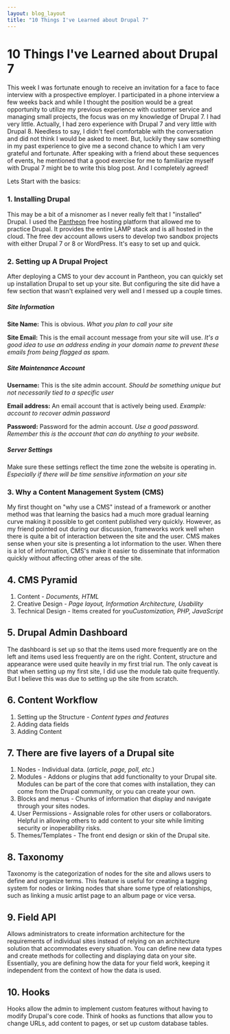 ```yaml
---
layout: blog_layout
title: "10 Things I've Learned about Drupal 7"
---
```


10 Things I've Learned about Drupal 7
=========================
 
This week I was fortunate enough to receive an invitation for a face to face interview with a prospective employer. I participated in a phone interview a few weeks back and while I thought the position would be a great opportunity to utilize my previous experience with customer service and managing small projects, the focus was on my knowledge of Drupal 7. I had very little. Actually, I had zero experience with Drupal 7 and very little with Drupal 8. Needless to say, I didn't feel comfortable with the conversation and did not think I would be asked to meet. But, luckily they saw something in my past experience to give me a second chance to which I am very grateful and fortunate. After speaking with a friend about these sequences of events, he mentioned that a good exercise for me to familiarize myself with Drupal 7 might be to write this blog post. And I completely agreed! 

Lets Start with the basics:
### 1. Installing Drupal
This may be a bit of a misnomer as I never really felt that I "installed" Drupal. I used the [Pantheon](https://pantheon.io/) free hosting platform that allowed me to practice Drupal. It provides the entire LAMP stack and is all hosted in the cloud. The free dev account allows users to develop two sandbox projects with either Drupal 7 or 8 or WordPress. It's easy to set up and quick.

### 2. Setting up A Drupal Project
After deploying a CMS to your dev account in Pantheon, you can quickly set up installation Drupal to set up your site. But configuring the site did have a few section that wasn't explained very well and I messed up a couple times.

##### Site Information
__Site Name:__ This is obvious. *What you plan to call your site*

__Site Email:__ This is the email account message from your site will use. *It's a good idea to use an address ending in your domain name to prevent these emails from being flagged as spam.* 

##### Site Maintenance Account
__Username:__ This is the site admin account. *Should be something unique but not necessarily tied to a specific user*

__Email address:__ An email account that is actively being used. *Example: account to recover admin password*

__Password:__ Password for the admin account. *Use a good password. Remember this is the account that can do anything to your website.*

##### Server Settings
Make sure these settings reflect the time zone the website is operating in. *Especially if there will be time sensitive information on your site*

### 3. Why a Content Management System (CMS)
My first thought on "why use a CMS" instead of a framework or another method was that learning the basics had a much more gradual learning curve making it possible to get content published very quickly. However, as my friend pointed out during our discussion, frameworks work well when there is quite a bit of interaction between the site and the user. CMS makes sense when your site is presenting a lot information to the user. When there is a lot of information, CMS's make it easier to disseminate that information quickly without affecting other areas of the site.

## 4. CMS Pyramid

1. Content  - *Documents, HTML*
2. Creative Design - *Page layout, Information Architecture, Usability*
3. Technical Design - Items created for you*Customization, PHP, JavaScript*

## 5. Drupal Admin Dashboard
The dashboard is set up so that the items used more frequently are on the left and items used less frequently are on the right. Content, structure and appearance were used quite heavily in my first trial run. The only caveat is that when setting up my first site, I did use the module tab quite frequently. But I believe this was due to setting up the site from scratch.

## 6. Content Workflow

1. Setting up the Structure - *Content types and features*
2. Adding data fields
3. Adding Content

## 7. There are five layers of a Drupal site

1. Nodes - Individual data. (*article, page, poll, etc.*)
2. Modules - Addons or plugins that add functionality to your Drupal site. Modules can be part of the core that comes with installation, they can come from the Drupal community, or you can create your own.
3. Blocks and menus - Chunks of information that display and navigate through your sites nodes.
4. User Permissions - Assignable roles for other users or collaborators. Helpful in allowing others to add content to your site while limiting security or inoperability risks.
5. Themes/Templates - The front end design or skin of the Drupal site.

##  8. Taxonomy
Taxonomy is the categorization of nodes for the site and allows users to define and organize terms. This feature is useful for creating a tagging system for nodes or linking nodes that share some type of relationships, such as linking a music artist page to an album page or vice versa.

## 9. Field API
Allows administrators to create information architecture for the requirements of individual sites instead of relying on an architecture solution that accommodates every situation. You can define new data types and create methods for collecting and displaying data on your site. Essentially, you are defining how the data for your field work, keeping it independent from the context of how the data is used.

## 10. Hooks
Hooks allow the admin to implement custom features without having to modify Drupal's core code. Think of hooks as functions that allow you to change URLs, add content to pages, or set up custom database tables.